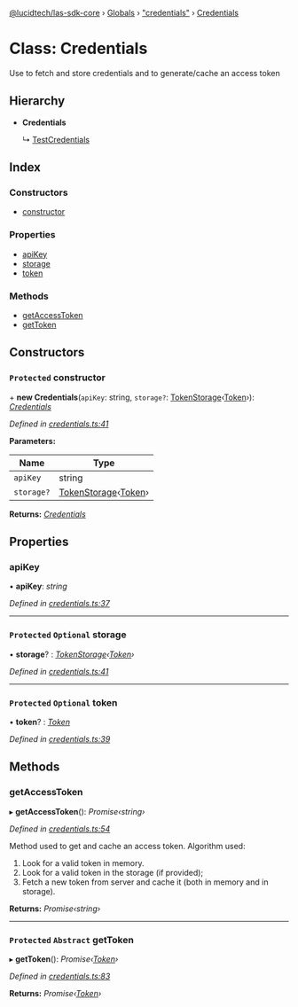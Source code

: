 [@lucidtech/las-sdk-core](../README.md) › [Globals](../globals.md) › ["credentials"](../modules/_credentials_.md) › [Credentials](_credentials_.credentials.md)

# Class: Credentials

Use to fetch and store credentials and to generate/cache an access token

## Hierarchy

* **Credentials**

  ↳ [TestCredentials](_helpers_spec_.testcredentials.md)

## Index

### Constructors

* [constructor](_credentials_.credentials.md#protected-constructor)

### Properties

* [apiKey](_credentials_.credentials.md#apikey)
* [storage](_credentials_.credentials.md#protected-optional-storage)
* [token](_credentials_.credentials.md#protected-optional-token)

### Methods

* [getAccessToken](_credentials_.credentials.md#getaccesstoken)
* [getToken](_credentials_.credentials.md#protected-abstract-gettoken)

## Constructors

### `Protected` constructor

\+ **new Credentials**(`apiKey`: string, `storage?`: [TokenStorage](../interfaces/_storage_.tokenstorage.md)‹[Token](_credentials_.token.md)›): *[Credentials](_credentials_.credentials.md)*

*Defined in [credentials.ts:41](https://github.com/LucidtechAI/las-sdk-js/blob/3e32c37/packages/las-sdk-core/src/credentials.ts#L41)*

**Parameters:**

Name | Type |
------ | ------ |
`apiKey` | string |
`storage?` | [TokenStorage](../interfaces/_storage_.tokenstorage.md)‹[Token](_credentials_.token.md)› |

**Returns:** *[Credentials](_credentials_.credentials.md)*

## Properties

###  apiKey

• **apiKey**: *string*

*Defined in [credentials.ts:37](https://github.com/LucidtechAI/las-sdk-js/blob/3e32c37/packages/las-sdk-core/src/credentials.ts#L37)*

___

### `Protected` `Optional` storage

• **storage**? : *[TokenStorage](../interfaces/_storage_.tokenstorage.md)‹[Token](_credentials_.token.md)›*

*Defined in [credentials.ts:41](https://github.com/LucidtechAI/las-sdk-js/blob/3e32c37/packages/las-sdk-core/src/credentials.ts#L41)*

___

### `Protected` `Optional` token

• **token**? : *[Token](_credentials_.token.md)*

*Defined in [credentials.ts:39](https://github.com/LucidtechAI/las-sdk-js/blob/3e32c37/packages/las-sdk-core/src/credentials.ts#L39)*

## Methods

###  getAccessToken

▸ **getAccessToken**(): *Promise‹string›*

*Defined in [credentials.ts:54](https://github.com/LucidtechAI/las-sdk-js/blob/3e32c37/packages/las-sdk-core/src/credentials.ts#L54)*

Method used to get and cache an access token. Algorithm used:
1. Look for a valid token in memory.
2. Look for a valid token in the storage (if provided);
3. Fetch a new token from server and cache it (both in memory and in storage).

**Returns:** *Promise‹string›*

___

### `Protected` `Abstract` getToken

▸ **getToken**(): *Promise‹[Token](_credentials_.token.md)›*

*Defined in [credentials.ts:83](https://github.com/LucidtechAI/las-sdk-js/blob/3e32c37/packages/las-sdk-core/src/credentials.ts#L83)*

**Returns:** *Promise‹[Token](_credentials_.token.md)›*

